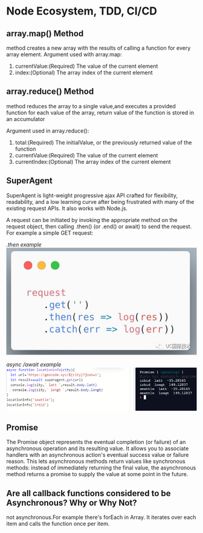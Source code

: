 # Node Ecosystem, TDD, CI/CD

## array.map() Method

method creates a new array with the results of calling a function for every array element.
Argument used with array.map:

1. currentValue:(Required) The value of the current element
2. index:(Optional) The array index of the current element

## array.reduce() Method

method reduces the array to a single value,and executes a provided function for each value of the array, return value of the function is stored in an accumulator

Argument used in array.reduce():

1. total:(Required) The initialValue, or the previously returned value of the function
2. currentValue:(Required) The value of the current element
3. currentIndex:(Optional) The array index of the current element

## SuperAgent

SuperAgent is light-weight progressive ajax API crafted for flexibility, readability, and a low learning curve after being frustrated with many of the existing request APIs. It also works with Node.js.

A request can be initiated by invoking the appropriate method on the request object, then calling .then() (or .end() or await) to send the request. For example a simple GET request:

*.then example*
![.then()](img-class-01/superagent1.png)

*async /await example*
![async /await example](img-class-01/example.PNG)

## Promise

The Promise object represents the eventual completion (or failure) of an asynchronous operation and its resulting value.
It allows you to associate handlers with an asynchronous action's eventual success value or failure reason. This lets asynchronous methods return values like synchronous methods: instead of immediately returning the final value, the asynchronous method returns a promise to supply the value at some point in the future.

## Are all callback functions considered to be Asynchronous? Why or Why Not?

not asynchronous.For example there's forEach in Array. It iterates over each item and calls the function once per item.
